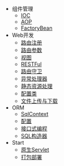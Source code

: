 * 组件管理
	* [IOC](/doc/component/ioc.md)
	* [AOP](/doc/component/aop.md)
	* [FactoryBean](/doc/component/factorybean.md)
* Web开发
	* [路由注册](/doc/web/router.md)
	* [路由参数](/doc/web/param.md)
	* [视图](/doc/web/view.md)
	* [RESTFul](/doc/web/rest.md)
	* [路由守卫](/doc/web/guard.md)
	* [异常处理器](/doc/web/ex.md)
	* [静态资源处理](/doc/web/static.md)
	* [配置类](/doc/web/config.md)
	* [文件上传与下载](/doc/web/file.md)
* ORM
	* [SqlContext](/doc/orm/context.md)
	* [配置](/doc/orm/config.md)
	* [接口式编程](/doc/orm/interface.md)
	* [SQL构造器](/doc/orm/context.md)
* Start
	* [原生Servlet](/doc/start/servlet.md)
	* [打包部署](/doc/start/package.md)